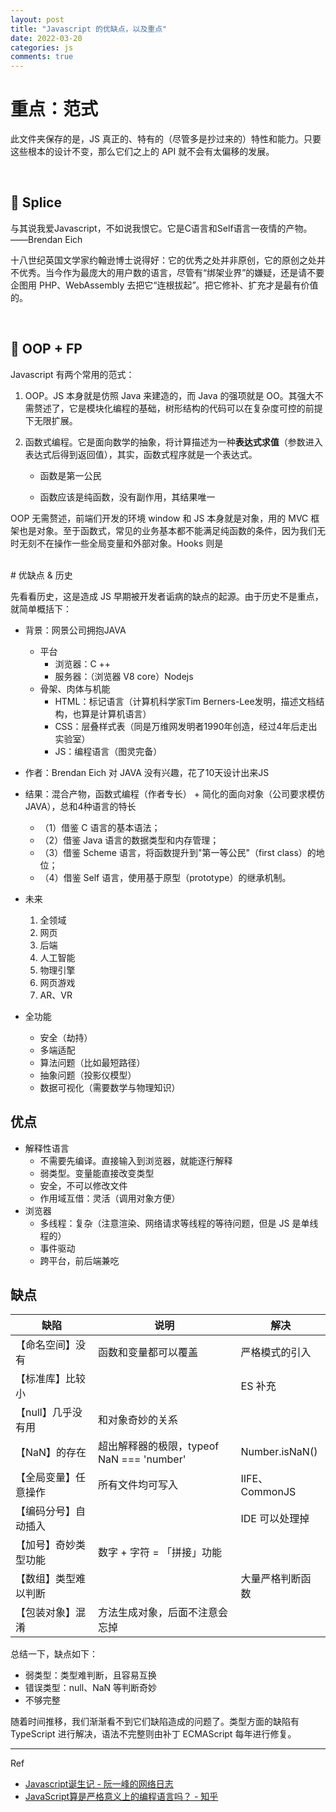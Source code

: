 ```yaml
---
layout: post
title: "Javascript 的优缺点，以及重点"
date: 2022-03-20
categories: js
comments: true
---
```



# 重点：范式
此文件夹保存的是，JS 真正的、特有的（尽管多是抄过来的）特性和能力。只要这些根本的设计不变，那么它们之上的 API 就不会有太偏移的发展。

<br/>

## 👶 Splice

与其说我爱Javascript，不如说我恨它。它是C语言和Self语言一夜情的产物。——Brendan Eich

十八世纪英国文学家约翰逊博士说得好：它的优秀之处并非原创，它的原创之处并不优秀。当今作为最庞大的用户数的语言，尽管有“绑架业界”的嫌疑，还是请不要企图用 PHP、WebAssembly 去把它“连根拔起”。把它修补、扩充才是最有价值的。

<br/>

## 🙉 OOP + FP

Javascript 有两个常用的范式：

1. OOP。JS 本身就是仿照 Java 来建造的，而 Java 的强项就是 OO。其强大不需赘述了，它是模块化编程的基础，树形结构的代码可以在复杂度可控的前提下无限扩展。

2. 函数式编程。它是面向数学的抽象，将计算描述为一种**表达式求值**（参数进入表达式后得到返回值），其实，函数式程序就是一个表达式。

    * 函数是第一公民

    * 函数应该是纯函数，没有副作用，其结果唯一


OOP 无需赘述，前端们开发的环境 window 和 JS 本身就是对象，用的 MVC 框架也是对象。至于函数式，常见的业务基本都不能满足纯函数的条件，因为我们无时无刻不在操作一些全局变量和外部对象。Hooks 则是



<br />
# 优缺点 & 历史

先看看历史，这是造成 JS 早期被开发者诟病的缺点的起源。由于历史不是重点，就简单概括下：

* 背景：网景公司拥抱JAVA
   * 平台
      * 浏览器：C ++
      * 服务器：（浏览器 V8 core）Nodejs
   * 骨架、肉体与机能
      * HTML：标记语言（计算机科学家Tim Berners-Lee发明，描述文档结构，也算是计算机语言）
      * CSS：层叠样式表（同是万维网发明者1990年创造，经过4年后走出实验室）
      * JS：编程语言（图灵完备）
* 作者：Brendan Eich 对 JAVA 没有兴趣，花了10天设计出来JS
* 结果：混合产物，函数式编程（作者专长） + 简化的面向对象（公司要求模仿JAVA），总和4种语言的特长
   * （1）借鉴 C 语言的基本语法；
   * （2）借鉴 Java 语言的数据类型和内存管理；
   * （3）借鉴 Scheme 语言，将函数提升到"第一等公民"（first class）的地位；
   * （4）借鉴 Self 语言，使用基于原型（prototype）的继承机制。
* 未来
   1. 全领域
   2. 网页
   3. 后端
   4. 人工智能
   5. 物理引擎
   6. 网页游戏
   7. AR、VR
   
* 全功能
   * 安全（劫持）
   * 多端适配
   * 算法问题（比如最短路径）
   * 抽象问题（投影仪模型）
   * 数据可视化（需要数学与物理知识）



## 优点
* 解释性语言
   * 不需要先编译。直接输入到浏览器，就能逐行解释
   * 弱类型。变量能直接改变类型
   * 安全，不可以修改文件
   * 作用域互借：灵活（调用对象方便）
* 浏览器
   * 多线程：复杂（注意渲染、网络请求等线程的等待问题，但是 JS 是单线程的）
   * 事件驱动
   * 跨平台，前后端兼吃



## 缺点



| 缺陷          | 说明                               | 解决             |
|-------------|----------------------------------|----------------|
| 【命名空间】没有    | 函数和变量都可以覆盖                       | 严格模式的引入        |
| 【标准库】比较小    |                                  | ES 补充          |
| 【null】几乎没有用 | 和对象奇妙的关系                         |                |
| 【NaN】的存在    | 超出解释器的极限，typeof NaN === 'number' | Number.isNaN() |
| 【全局变量】任意操作  | 所有文件均可写入                         | IIFE、CommonJS  |
| 【编码分号】自动插入  |                                  | IDE 可以处理掉      |
| 【加号】奇妙类型功能  | 数字 + 字符 = 「拼接」功能                 |                |
| 【数组】类型难以判断  |                                  | 大量严格判断函数       |
| 【包装对象】混淆    | 方法生成对象，后面不注意会忘掉                  |                |



总结一下，缺点如下：

* 弱类型：类型难判断，且容易互换
* 错误类型：null、NaN 等判断奇妙
* 不够完整

随着时间推移，我们渐渐看不到它们缺陷造成的问题了。类型方面的缺陷有 TypeScript 进行解决，语法不完整则由补丁 ECMAScript 每年进行修复。





---

Ref

* [Javascript诞生记 - 阮一峰的网络日志](https://www.ruanyifeng.com/blog/2011/06/birth_of_javascript.html)
* [JavaScript算是严格意义上的编程语言吗？ - 知乎](https://www.zhihu.com/question/23569951)

